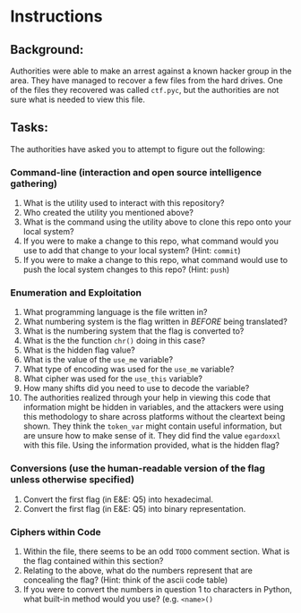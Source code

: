 # Instructions

## Background:
Authorities were able to make an arrest against a known hacker group in the area. They have managed to recover a few files from the hard drives.
One of the files they recovered was called `ctf.pyc`, but the authorities are not sure what is needed to view this file.

## Tasks:
The authorities have asked you to attempt to figure out the following:
### Command-line (interaction and open source intelligence gathering)
1. What is the utility used to interact with this repository?
2. Who created the utility you mentioned above?
3. What is the command using the utility above to clone this repo onto your local system?
4. If you were to make a change to this repo, what command would you use to add that change to your local system? (Hint: `commit`)
5. If you were to make a change to this repo, what command would use to push the local system changes to this repo? (Hint: `push`)

### Enumeration and Exploitation
1. What programming language is the file written in?
2. What numbering system is the flag written in _BEFORE_ being translated?
3. What is the numbering system that the flag is converted to?
4. What is the the function `chr()` doing in this case?
5. What is the hidden flag value?
6. What is the value of the `use_me` variable?
7. What type of encoding was used for the `use_me` variable?
8. What cipher was used for the `use_this` variable?
9. How many shifts did you need to use to decode the variable?
10. The authorities realized through your help in viewing this code that information might be hidden in variables, and the attackers were using this methodology to share across platforms without the cleartext being shown. They think the `token_var` might contain useful information, but are unsure how to make sense of it. They did find the value `egardoxxl` with this file. Using the information provided, what is the hidden flag?

### Conversions (use the human-readable version of the flag unless otherwise specified)
1. Convert the first flag (in E&E: Q5) into hexadecimal.
2. Convert the first flag (in E&E: Q5) into binary representation.

### Ciphers within Code
1. Within the file, there seems to be an odd `TODO` comment section. What is the flag contained within this section?
2. Relating to the above, what do the numbers represent that are concealing the flag? (Hint: think of the ascii code table)
3. If you were to convert the numbers in question 1 to characters in Python, what built-in method would you use? (e.g. `<name>()`
